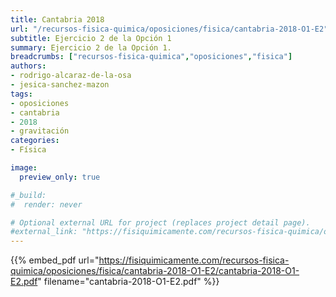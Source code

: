 ```yaml
---
title: Cantabria 2018
url: "/recursos-fisica-quimica/oposiciones/fisica/cantabria-2018-O1-E2"
subtitle: Ejercicio 2 de la Opción 1
summary: Ejercicio 2 de la Opción 1.
breadcrumbs: ["recursos-fisica-quimica","oposiciones","fisica"]
authors:
- rodrigo-alcaraz-de-la-osa
- jesica-sanchez-mazon
tags:
- oposiciones
- cantabria
- 2018
- gravitación
categories:
- Física

image:
  preview_only: true

#_build:
#  render: never

# Optional external URL for project (replaces project detail page).
#external_link: "https://fisiquimicamente.com/recursos-fisica-quimica/oposiciones/fisica/cantabria-2018-o1-e2/cantabria-2018-o1-e2.pdf"
---
```


{{% embed_pdf url="https://fisiquimicamente.com/recursos-fisica-quimica/oposiciones/fisica/cantabria-2018-O1-E2/cantabria-2018-O1-E2.pdf" filename="cantabria-2018-O1-E2.pdf" %}}